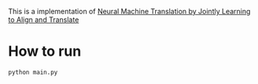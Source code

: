 This is a implementation of [Neural Machine Translation by Jointly Learning to Align and Translate](https://arxiv.org/pdf/1409.0473.pdf)

# How to run

```
python main.py
```